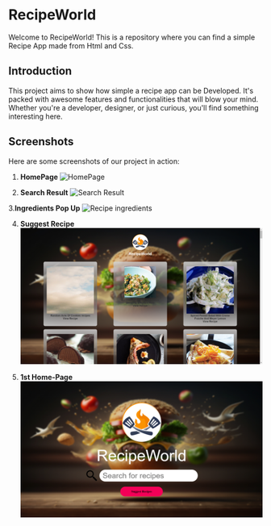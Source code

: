 # RecipeWorld

Welcome to RecipeWorld! This is a repository where you can find a simple Recipe App made from Html and Css.

## Introduction

This project aims to show how simple a recipe app can be Developed. It's packed with awesome features and functionalities that will blow your mind. Whether you're a developer, designer, or just curious, you'll find something interesting here.

## Screenshots

Here are some screenshots of our project in action:

1. **HomePage**
   ![HomePage](./homebg.png)

2. **Search Result**
   ![Search Result](./randomrecipes.png)

3.**Ingredients Pop Up**
   ![Recipe ingredients](./searchrecipe.png)
   
4. **Suggest Recipe**
   ![Random Recipe](./screenshot3.png)

5. **1st Home-Page**
   ![Previous Homepage](./screenshot1.png)





